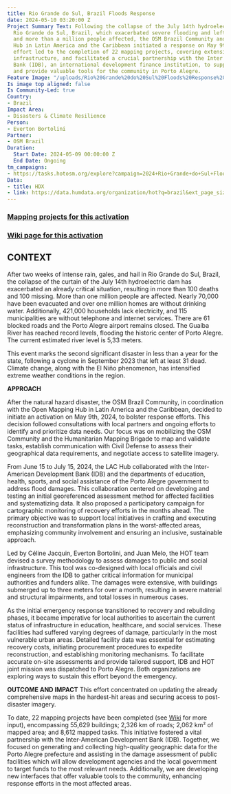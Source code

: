 ```yaml
---
title: Rio Grande do Sul, Brazil Floods Response
date: 2024-05-10 03:20:00 Z
Project Summary Text: Following the collapse of the July 14th hydroelectric dam in
  Rio Grande do Sul, Brazil, which exacerbated severe flooding and left over 100 dead
  and more than a million people affected, the OSM Brazil Community and the Open Mapping
  Hub in Latin America and the Caribbean initiated a response on May 9th, 2024. This
  effort led to the completion of 22 mapping projects, covering extensive areas and
  infrastructure, and facilitated a crucial partnership with the Inter American Development
  Bank (IDB), an international development finance institution, to support recovery
  and provide valuable tools for the community in Porto Alegre.
Feature Image: "/uploads/Rio%20Grande%20do%20Sul%20Floods%20Response%20in%20Brazil.jpg"
Is image top aligned: false
Is Community-Led: true
Country:
- Brazil
Impact Area:
- Disasters & Climate Resilience
Person:
- Everton Bortolini
Partner:
- OSM Brazil
Duration:
  Start Date: 2024-05-09 00:00:00 Z
  End Date: Ongoing
tm_campaigns:
- https://tasks.hotosm.org/explore?campaign=2024+Rio+Grande+do+Sul+Floods
Data:
- title: HDX
- link: https://data.humdata.org/organization/hot?q=brazil&ext_page_size=25
---
```


### [Mapping projects for this activation](https://tasks.hotosm.org/explore?campaign=2024\+Rio\+Grande\+do\+Sul\+Floods)

### [Wiki page for this activation](https://wiki.openstreetmap.org/wiki/2024_Rio_Grande_do_Sul_Floods)

## CONTEXT

After two weeks of intense rain, gales, and hail in Rio Grande do Sul, Brazil, the collapse of the curtain of the July 14th hydroelectric dam has exacerbated an already critical situation, resulting in more than 100 deaths and 100 missing. More than one million people are affected. Nearly 70,000 have been evacuated and over one million homes are without drinking water. Additionally, 421,000 households lack electricity, and 115 municipalities are without telephone and internet services. There are 61 blocked roads and the Porto Alegre airport remains closed. The Guaíba River has reached record levels, flooding the historic center of Porto Alegre. The current estimated river level is 5,33 meters.

This event marks the second significant disaster in less than a year for the state, following a cyclone in September 2023 that left at least 31 dead. Climate change, along with the El Niño phenomenon, has intensified extreme weather conditions in the region.

**APPROACH**

After the natural hazard disaster, the OSM Brazil Community, in coordination with the Open Mapping Hub in Latin America and the Caribbean, decided to initiate an activation on May 9th, 2024, to bolster response efforts. This decision followed consultations with local partners and ongoing efforts to identify and prioritize data needs. Our focus was on mobilizing the OSM Community and the Humanitarian Mapping Brigade to map and validate tasks, establish communication with Civil Defense to assess their geographical data requirements, and negotiate access to satellite imagery.

From June 15 to July 15, 2024, the LAC Hub collaborated with the Inter-American Development Bank (IDB) and the departments of education, health, sports, and social assistance of the Porto Alegre government to address flood damages. This collaboration centered on developing and testing an initial georeferenced assessment method for affected facilities and systematizing data. It also proposed a participatory campaign for cartographic monitoring of recovery efforts in the months ahead. The primary objective was to support local initiatives in crafting and executing reconstruction and transformation plans in the worst-affected areas, emphasizing community involvement and ensuring an inclusive, sustainable approach.

Led by Céline Jacquin, Everton Bortolini, and Juan Melo, the HOT team devised a survey methodology to assess damages to public and social infrastructure. This tool was co-designed with local officials and civil engineers from the IDB to gather critical information for municipal authorities and funders alike. The damages were extensive, with buildings submerged up to three meters for over a month, resulting in severe material and structural impairments, and total losses in numerous cases.

As the initial emergency response transitioned to recovery and rebuilding phases, it became imperative for local authorities to ascertain the current status of infrastructure in education, healthcare, and social services. These facilities had suffered varying degrees of damage, particularly in the most vulnerable urban areas. Detailed facility data was essential for estimating recovery costs, initiating procurement procedures to expedite reconstruction, and establishing monitoring mechanisms. To facilitate accurate on-site assessments and provide tailored support, IDB and HOT joint mission was dispatched to Porto Alegre. Both organizations are exploring ways to sustain this effort beyond the emergency.

**OUTCOME AND IMPACT**
This effort concentrated on updating the already comprehensive maps in the hardest-hit areas and securing access to post-disaster imagery.

To date, 22 mapping projects have been completed (see [Wiki](https://wiki.openstreetmap.org/wiki/2024_Rio_Grande_do_Sul_Floods) for more input), encompassing 55,629 buildings; 2,326 km of roads; 2,062 km² of mapped area; and 8,612 mapped tasks. This initiative fostered a vital partnership with the Inter-American Development Bank (IDB). Together, we focused on generating and collecting high-quality geographic data for the Porto Alegre prefecture and assisting in the damage assessment of public facilities which will allow development agencies and the local government to target funds to the most relevant needs. Additionally, we are developing new interfaces that offer valuable tools to the community, enhancing response efforts in the most affected areas.